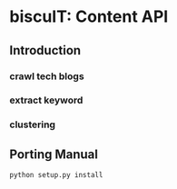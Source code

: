 # biscuIT: Content API

## Introduction

### crawl tech blogs

### extract keyword

### clustering

## Porting Manual

`python setup.py install`
